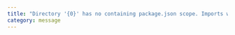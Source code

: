 ```yaml
---
title: "Directory '{0}' has no containing package.json scope. Imports will not resolve."
category: message
---
```

